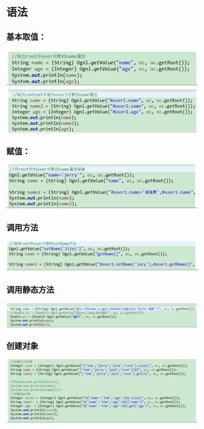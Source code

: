 # 语法

## 基本取值：

![](../../../.gitbook/assets/image%20%287%29.png)

## 赋值：

![](../../../.gitbook/assets/image%20%2818%29.png)

## 调用方法

![](../../../.gitbook/assets/image%20%288%29.png)

## 调用静态方法

![](../../../.gitbook/assets/image%20%2877%29.png)

## 创建对象 

![](../../../.gitbook/assets/image%20%2859%29.png)


